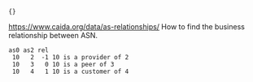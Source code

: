 ~~~
{}
~~~

https://www.caida.org/data/as-relationships/
How to find the business relationship between ASN.

~~~
as0 as2 rel
 10   2  -1 10 is a provider of 2
 10   3   0 10 is a peer of 3
 10   4   1 10 is a customer of 4
~~~
